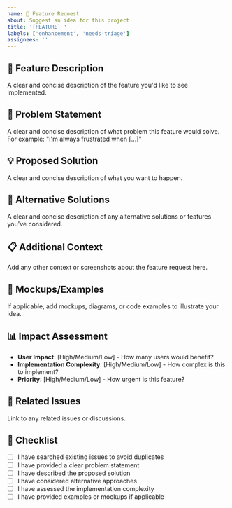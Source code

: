 ```yaml
---
name: 🚀 Feature Request
about: Suggest an idea for this project
title: '[FEATURE] '
labels: ['enhancement', 'needs-triage']
assignees: ''
---
```


## 🚀 Feature Description
A clear and concise description of the feature you'd like to see implemented.

## 🎯 Problem Statement
A clear and concise description of what problem this feature would solve. For example: "I'm always frustrated when [...]"

## 💡 Proposed Solution
A clear and concise description of what you want to happen.

## 🔄 Alternative Solutions
A clear and concise description of any alternative solutions or features you've considered.

## 📋 Additional Context
Add any other context or screenshots about the feature request here.

## 🎨 Mockups/Examples
If applicable, add mockups, diagrams, or code examples to illustrate your idea.

## 📊 Impact Assessment
- **User Impact**: [High/Medium/Low] - How many users would benefit?
- **Implementation Complexity**: [High/Medium/Low] - How complex is this to implement?
- **Priority**: [High/Medium/Low] - How urgent is this feature?

## 🔗 Related Issues
Link to any related issues or discussions.

## 📝 Checklist
- [ ] I have searched existing issues to avoid duplicates
- [ ] I have provided a clear problem statement
- [ ] I have described the proposed solution
- [ ] I have considered alternative approaches
- [ ] I have assessed the implementation complexity
- [ ] I have provided examples or mockups if applicable 